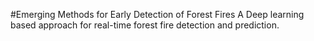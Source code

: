 
#Emerging Methods for Early Detection of Forest Fires
    A Deep learning based approach for real-time forest fire detection and prediction.

